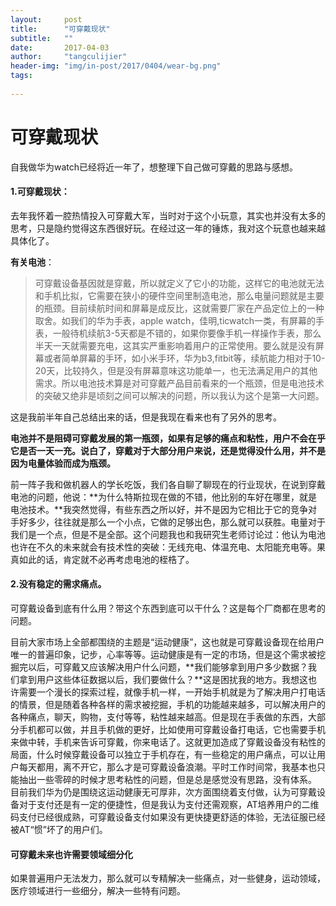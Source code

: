 ```yaml
---
layout:     post
title:      "可穿戴现状"
subtitle:   ""
date:       2017-04-03 
author:     "tangculijier"
header-img: "img/in-post/2017/0404/wear-bg.png"
tags:
    
---
```


# 可穿戴现状
自我做华为watch已经将近一年了，想整理下自己做可穿戴的思路与感想。


#### 1.可穿戴现状：
去年我怀着一腔热情投入可穿戴大军，当时对于这个小玩意，其实也并没有太多的思考，只是隐约觉得这东西很好玩。在经过这一年的锤炼，我对这个玩意也越来越具体化了。

**有关电池**：
>可穿戴设备基因就是穿戴，所以就定义了它小的功能，这样它的电池就无法和手机比拟，它需要在狭小的硬件空间里制造电池，那么电量问题就是主要的瓶颈。目前续航时间和屏幕是成反比，这就需要厂家在产品定位上的一种取舍。如我们的华为手表，apple watch，佳明,ticwatch一类，有屏幕的手表，一般待机续航3-5天都是不错的，如果你要像手机一样操作手表，那么半天一天就需要充电，这其实严重影响着用户的正常使用。要么就是没有屏幕或者简单屏幕的手环，如小米手环，华为b3,fitbit等，续航能力相对于10-20天，比较持久，但是没有屏幕意味这功能单一，也无法满足用户的其他需求。所以电池技术算是对可穿戴产品目前看来的一个瓶颈，但是电池技术的突破又绝非是顷刻之间可以解决的问题，所以我认为这个是第一大问题。

这是我前半年自己总结出来的话，但是我现在看来也有了另外的思考。

**电池并不是阻碍可穿戴发展的第一瓶颈，如果有足够的痛点和粘性，用户不会在乎它是否一天一充。说白了，穿戴对于大部分用户来说，还是觉得没什么用，并不是因为电量体验而成为瓶颈。**

前一阵子我和做机器人的学长吃饭，我们各自聊了聊现在的行业现状，在说到穿戴电池的问题，他说：**为什么特斯拉现在做的不错，他比别的车好在哪里，就是电池技术。**我突然觉得，有些东西之所以好，并不是因为它相比于它的竞争对手好多少，往往就是那么一个小点，它做的足够出色，那么就可以获胜。电量对于我们是一个点，但是不是全部。这个问题我也和我研究生老师讨论过：他认为电池也许在不久的未来就会有技术性的突破：无线充电、体温充电、太阳能充电等。果真如此的话，肯定就不必再考虑电池的桎梏了。



#### 2.没有稳定的需求痛点。
可穿戴设备到底有什么用？带这个东西到底可以干什么？这是每个厂商都在思考的问题。

目前大家市场上全部都围绕的主题是“运动健康”，这也就是可穿戴设备现在给用户唯一的普遍印象，记步，心率等等。运动健康是有一定的市场，但是这个需求被挖掘完以后，可穿戴又应该解决用户什么问题，**我们能够拿到用户多少数据？我们拿到用户这些体征数据以后，我们要做什么？**这是困扰我的地方。我想这也许需要一个漫长的探索过程，就像手机一样，一开始手机就是为了解决用户打电话的情景，但是随着各种各样的需求被挖掘，手机的功能越来越多，可以解决用户的各种痛点，聊天，购物，支付等等，粘性越来越高。但是现在手表做的东西，大部分手机都可以做，并且手机做的更好，比如使用可穿戴设备打电话，它也需要手机来做中转，手机来告诉可穿戴，你来电话了。这就更加造成了穿戴设备没有粘性的局面，什么时候穿戴设备可以独立于手机存在，有一些稳定的用户痛点，可以让用户每天都用，离不开它，那么才是可穿戴设备浪潮。平时工作时间常，我基本也只能抽出一些零碎的时候才思考粘性的问题，但是总是感觉没有思路，没有体系。
目前我们华为仍是围绕这运动健康无可厚非，次方面围绕着支付做，认为可穿戴设备对于支付还是有一定的便捷性，但是我认为支付还需观察，AT培养用户的二维码支付已经很成熟，可穿戴设备支付如果没有更快捷更舒适的体验，无法征服已经被AT“惯”坏了的用户们。


#### 可穿戴未来也许需要领域细分化
如果普遍用户无法发力，那么就可以专精解决一些痛点，对一些健身，运动领域，医疗领域进行一些细分，解决一些特有问题。





